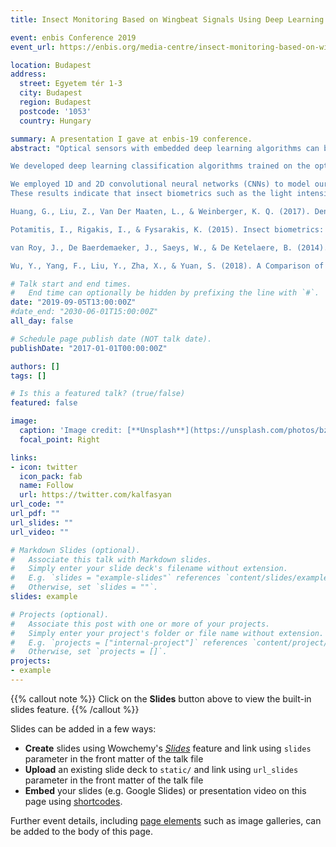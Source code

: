 ```yaml
---
title: Insect Monitoring Based on Wingbeat Signals Using Deep Learning

event: enbis Conference 2019
event_url: https://enbis.org/media-centre/insect-monitoring-based-on-wingbeat-signals-using-deep-learning/

location: Budapest
address:
  street: Egyetem tér 1-3
  city: Budapest
  region: Budapest
  postcode: '1053'
  country: Hungary

summary: A presentation I gave at enbis-19 conference.
abstract: "Optical sensors with embedded deep learning algorithms can be used to create automatic pest monitoring systems in field that can be a protective and precautionary measure against damaging insects or excessive pesticide use (Potamitis, 2015). We modelled the wingbeat signal of various insect types which was captured using an optoelectronic sensor (van Roy et al, 2014). The sensor consists of two plates, light emitting and light capturing, placed in parallel and is able to record the modulated light produced by insects flapping their wings whilst passing through it. These signals can either be saved locally on an SD card or transferred to a selected server using a low-power microcontroller device. The device also saves the temperature, humidity and timestamp of each signal.

We developed deep learning classification algorithms trained on the optical wingbeat signatures. The input of our models could either be the raw time-series signals captured from the sensor, or spectrogram images constructed from the signals. The data was split in 3 sets, a training set used to tune the model parameters and learn its input, a validation set used to measure its performance during training and a test set to evaluate the true performance of the model.

We employed 1D and 2D convolutional neural networks (CNNs) to model our time-series and spectrogram data, respectively (Wu et al, 2018; Huang et al, 2017). The reported test accuracy scores for the respective data types are 91% and 96% when training CNNs on the “Wingbeats” mosquito database, which consists of 279,566 flight recording signals. Performing the same algorithmic techniques on a custom dataset of Drosophila Melanogaster and Drosophila Zaprionus, that consists of 12,746 flight recording signals in total, we achieved test accuracy scores of 99% for both data types used.
These results indicate that insect biometrics such as the light intensity fluctuations recorded by optical sensors can be efficiently modelled by deep learning algorithms provided with sufficiently rich training data.

Huang, G., Liu, Z., Van Der Maaten, L., & Weinberger, K. Q. (2017). Densely connected convolutional networks. In Proceedings of the IEEE conference on computer vision and pattern recognition (pp. 4700-4708).

Potamitis, I., Rigakis, I., & Fysarakis, K. (2015). Insect biometrics: optoacoustic signal processing and its applications to remote monitoring of McPhail type traps. PloS one, 10(11), e0140474.

van Roy, J., De Baerdemaeker, J., Saeys, W., & De Ketelaere, B. (2014). Optical identification of bumblebee species: Effect of morphology on wingbeat frequency. Computers and electronics in agriculture, 109, 94-100.

Wu, Y., Yang, F., Liu, Y., Zha, X., & Yuan, S. (2018). A Comparison of 1-D and 2-D Deep Convolutional Neural Networks in ECG Classification. arXiv preprint arXiv:1810.07088."

# Talk start and end times.
#   End time can optionally be hidden by prefixing the line with `#`.
date: "2019-09-05T13:00:00Z"
#date_end: "2030-06-01T15:00:00Z"
all_day: false

# Schedule page publish date (NOT talk date).
publishDate: "2017-01-01T00:00:00Z"

authors: []
tags: []

# Is this a featured talk? (true/false)
featured: false

image:
  caption: 'Image credit: [**Unsplash**](https://unsplash.com/photos/bzdhc5b3Bxs)'
  focal_point: Right

links:
- icon: twitter
  icon_pack: fab
  name: Follow
  url: https://twitter.com/kalfasyan
url_code: ""
url_pdf: ""
url_slides: ""
url_video: ""

# Markdown Slides (optional).
#   Associate this talk with Markdown slides.
#   Simply enter your slide deck's filename without extension.
#   E.g. `slides = "example-slides"` references `content/slides/example-slides.md`.
#   Otherwise, set `slides = ""`.
slides: example

# Projects (optional).
#   Associate this post with one or more of your projects.
#   Simply enter your project's folder or file name without extension.
#   E.g. `projects = ["internal-project"]` references `content/project/deep-learning/index.md`.
#   Otherwise, set `projects = []`.
projects:
- example
---
```


{{% callout note %}}
Click on the **Slides** button above to view the built-in slides feature.
{{% /callout %}}

Slides can be added in a few ways:

- **Create** slides using Wowchemy's [*Slides*](https://wowchemy.com/docs/managing-content/#create-slides) feature and link using `slides` parameter in the front matter of the talk file
- **Upload** an existing slide deck to `static/` and link using `url_slides` parameter in the front matter of the talk file
- **Embed** your slides (e.g. Google Slides) or presentation video on this page using [shortcodes](https://wowchemy.com/docs/writing-markdown-latex/).

Further event details, including [page elements](https://wowchemy.com/docs/writing-markdown-latex/) such as image galleries, can be added to the body of this page.
